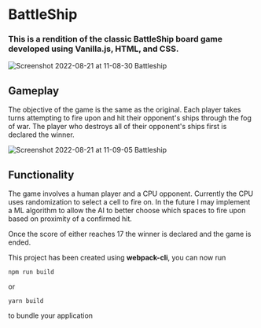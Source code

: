 # BattleShip

### This is a rendition of the classic BattleShip board game developed using Vanilla.js, HTML, and CSS. 


![Screenshot 2022-08-21 at 11-08-30 Battleship](https://user-images.githubusercontent.com/47538097/185800467-52df5d6b-c35e-40b4-b278-9ddc841c88bf.png)



## Gameplay 

The objective of the game is the same as the original. Each player takes turns attempting to fire upon and hit their opponent's ships through the fog of war. The player who destroys all of their opponent's ships first is declared the winner. 

![Screenshot 2022-08-21 at 11-09-05 Battleship](https://user-images.githubusercontent.com/47538097/185800560-715c1e07-dd0e-4245-b895-0ad0ac347594.png)


## Functionality

The game involves a human player and a CPU opponent. Currently the CPU uses randomization to select a cell to fire on. In the future I may implement a ML algorithm to allow the AI to better choose which spaces to fire upon based on proximity of a confirmed hit. 

Once the score of either reaches 17 the winner is declared and the game is ended. 



This project has been created using **webpack-cli**, you can now run

```
npm run build
```

or

```
yarn build
```

to bundle your application
